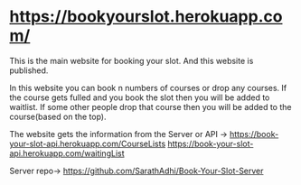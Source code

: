 # https://bookyourslot.herokuapp.com/
This is the main website for booking your slot. And this website is published.

In this website you can book n numbers of courses or drop any courses. If the course gets fulled and you book the slot then you will be added to waitlist. If some other people drop that course then you will be added to the course(based on the top).

The website gets the information from the Server or API -> 
https://book-your-slot-api.herokuapp.com/CourseLists
https://book-your-slot-api.herokuapp.com/waitingList

Server repo-> https://github.com/SarathAdhi/Book-Your-Slot-Server
